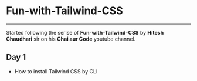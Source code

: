# Fun-with-Tailwind-CSS
---
Started following the serise of **Fun-with-Tailwind-CSS** by **Hitesh Chaudhari** sir on his **Chai aur Code** youtube channel.

## Day 1

* How to install Tailwind CSS by CLI